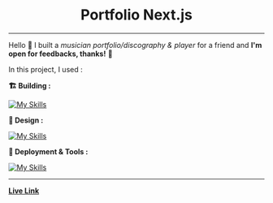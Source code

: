<h1 align="center">Portfolio Next.js</h1>

---

Hello 👋 I built a *musician portfolio/discography & player* for a friend and **I'm open for feedbacks, thanks!** 🙏

In this project, I used :

**🏗️ Building :**

[![My Skills](https://skillicons.dev/icons?i=react,tailwind)](https://skillicons.dev)

**🎨 Design :**

[![My Skills](https://skillicons.dev/icons?i=sass,emotion)](https://skillicons.dev)

**🚀 Deployment & Tools :**

[![My Skills](https://skillicons.dev/icons?i=vercel,figma,ai,git,github,vscode)](https://skillicons.dev)

---

[**Live Link**](https://marie-ness.vercel.app/)
